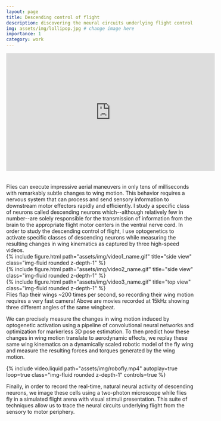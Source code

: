```yaml
---
layout: page
title: Descending control of flight 
description: discovering the neural circuits underlying flight control
img: assets/img/lollipop.jpg # change image here
importance: 1
category: work
---
```


<!-- <div class="row justify-content-sm-center">
    <div class="col-sm-8 mt-3 mt-md-0">
        {% include video.liquid path="https://www.youtube.com/embed/ebl5bV6X9bc?si=JSyr_oSlFrt3S8sP&amp;start=2681" width=1120 height=560 autoplay=true class="img-fluid rounded z-depth-1" controls=true %}
    </div>
</div> -->

<div class="row justify-content-sm-center">
    <iframe width="560" height="315" src="https://www.youtube.com/embed/ebl5bV6X9bc?si=JSyr_oSlFrt3S8sP&amp;start=2681" title="YouTube video player" frameborder="0" allow="accelerometer; autoplay; clipboard-write; encrypted-media; gyroscope; picture-in-picture; web-share" referrerpolicy="strict-origin-when-cross-origin" allowfullscreen></iframe>
</div>
<br>
<br>
Flies can execute impressive aerial maneuvers in only tens of milliseconds with remarkably subtle changes to wing motion. This behavior requires a nervous system that can process and send sensory information to downstream motor effectors rapidly and efficiently. I study a specific class of neurons called descending neurons which--although relatively few in number--are solely responsible for the transmission of information from the brain to the appropriate flight motor centers in the ventral nerve cord. In order to study the descending control of flight, I use optogenetics to activate specific classes of descending neurons while measuring the resulting changes in wing kinematics as captured by three high-speed videos.

<!-- to add name to gif add name in text box, click on selection, edit>Draw apply all -->


<div class="row">
    <div class="col-sm mt-3 mt-md-0">
        {% include figure.html path="assets/img/video1_name.gif" title="side view" class="img-fluid rounded z-depth-1" %}
    </div>
    <div class="col-sm mt-3 mt-md-0">
        {% include figure.html path="assets/img/video2_name.gif" title="side view" class="img-fluid rounded z-depth-1" %}
    </div>
    <div class="col-sm mt-3 mt-md-0">
        {% include figure.html path="assets/img/video3_name.gif" title="top view" class="img-fluid rounded z-depth-1" %}
    </div>
</div>
<div class="caption">
    Flies flap their wings ~200 times per second, so recording their wing motion requires a very fast camera! Above are movies recorded at 15kHz showing three different angles of the same wingbeat.
</div>

We can precisely measure the changes in wing motion induced by optogenetic activation using a pipeline of convolutional neural networks and optimization for markerless 3D pose estimation.  To then predict how these changes in wing motion translate to aerodynamic effects, we replay these same wing kinematics on a dynamically scaled robotic model of the fly wing and measure the resulting forces and torques generated by the wing motion.  

<div class="row justify-content-sm-center">
    <div class="col-sm-8 mt-3 mt-md-0">
        {% include video.liquid path="assets/img/robofly.mp4" autoplay=true loop=true class="img-fluid rounded z-depth-1" controls=true %}
    </div>
</div>


Finally, in order to record the real-time, natural neural activity of descending neurons, we image these cells using a two-photon microscope while flies fly in a simulated flight arena with visual stimuli presentation.  This suite of techniques allow us to trace the neural circuits underlying flight from the sensory to motor periphery. 


   
    

